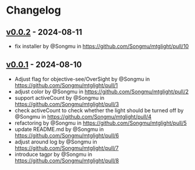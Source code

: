 # Changelog

## [v0.0.2](https://github.com/Songmu/mtglight/compare/v0.0.1...v0.0.2) - 2024-08-11
- fix installer by @Songmu in https://github.com/Songmu/mtglight/pull/10

## [v0.0.1](https://github.com/Songmu/mtglight/commits/v0.0.1) - 2024-08-10
- Adjust flag for objective-see/OverSight by @Songmu in https://github.com/Songmu/mtglight/pull/1
- adjust color by @Songmu in https://github.com/Songmu/mtglight/pull/2
- support activeCount by @Songmu in https://github.com/Songmu/mtglight/pull/3
- check activeCount to check whether the light should be turned off by @Songmu in https://github.com/Songmu/mtglight/pull/4
- refactoring by @Songmu in https://github.com/Songmu/mtglight/pull/5
- update README.md by @Songmu in https://github.com/Songmu/mtglight/pull/6
- adjust around log by @Songmu in https://github.com/Songmu/mtglight/pull/7
- introduce tagpr by @Songmu in https://github.com/Songmu/mtglight/pull/8
